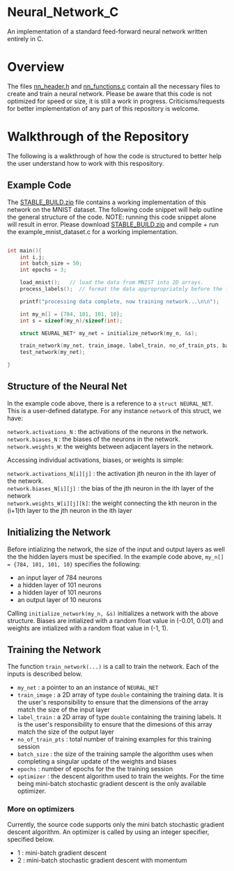 # Neural_Network_C
An implementation of a standard feed-forward neural network written entirely in C.

# Overview

The files [nn_header.h](./nn_header.h) and [nn_functions.c](./nn_functions.c) contain all the necessary files to create and train a neural network. Please be aware that this code is not optimized for speed or size,
it is still a work in progress. Criticisms/requests for better implementation of any part of this repository is welcome.

# Walkthrough of the Repository

The following is a walkthrough of how the code is structured to better help the user understand how to work with this respository.

## Example Code

The [STABLE_BUILD.zip](./STABLE_BUILD.zip) file contains a working implementation of this network on the MNIST dataset. The following code snippet will help outline the general structure of the code. NOTE: running this code snippet alone will result in error. Please download [STABLE_BUILD.zip](./STABLE_BUILD.zip) and compile + run the example_mnist_dataset.c for a working implementation.

```C

int main(){
    int i,j;
    int batch_size = 50;
    int epochs = 3;

    load_mnist();   // load the data from MNIST into 2D arrays.
    process_labels();  // format the data appropropriately before the function to train the network is called.

    printf("processing data complete, now training network...\n\n");

    int my_n[] = {784, 101, 101, 10};  
    int s = sizeof(my_n)/sizeof(int);

    struct NEURAL_NET* my_net = initialize_network(my_n, &s);

    train_network(my_net, train_image, label_train, no_of_train_pts, batch_size, epochs, 1);
    test_network(my_net);

}

```
## Structure of the Neural Net

In the example code above, there is a reference to a `struct NEURAL_NET`. This is a user-defined datatype. For any instance `network` of this struct, we have:

`network.activations_N` : the activations of the neurons in the network. <br />
`network.biases_N` : the biases of the neurons in the network. <br />
`network.weights_W`: the weights between adjacent layers in the network. <br />

Accessing individual activations, biases, or weights is simple: <br />


`network.activations_N[i][j]` : the activation jth neuron in the ith layer of the network.  <br />
`network.biases_N[i][j]` : the bias of the jth neuron in the ith layer of the network <br />
`network.weights_W[i][j][k]`: the weight connecting the kth neuron in the (i+1)th layer to the jth neuron in the ith layer <br />

## Initializing the Network

Before intializing the network, the size of the input and output layers as well the the hidden layers must be specified. In the example code above, `my_n[] = {784, 101, 101, 10}` specifies the following: <br />

- an input layer of 784 neurons <br />
- a hidden layer of 101 neurons <br />
- a hidden layer of 101 neurons <br />
- an output layer of 10 neurons <br />

Calling `initialize_network(my_n, &s)` initializes a network with the above structure. Biases are intialized with a random float value in (-0.01, 0.01) and weights are intialized with a random float value in (-1, 1).

## Training the Network

The function `train_network(...)` is a call to train the network. Each of the inputs is described below. <br />

- `my_net` : a pointer to an an instance of `NEURAL_NET`
- `train_image` : a 2D array of type `double` containing the training data. It is the user's responsibility to ensure that the dimensions of the array match the size of the input layer
- `label_train` : a 2D array of type `double` containing the training labels. It is the user's responsibility to ensure that the dimesions of this array match the size of the output layer
- `no_of_train_pts` : total number of training examples for this training session
- `batch_size` : the size of the training sample the algorithm uses when completing a singular update of the weights and biases
- `epochs` : number of epochs for the the training session
- `optimizer` : the descent algorithm used to train the weights. For the time being mini-batch stochastic gradient descent is the only available optimizer.

### More on optimizers

Currently, the source code supports only the mini batch stochastic gradient descent algorithm. An optimizer is called by using an integer specifier, specified below.

- 1 : mini-batch gradient descent
- 2 : mini-batch stochastic gradient descent with momentum
